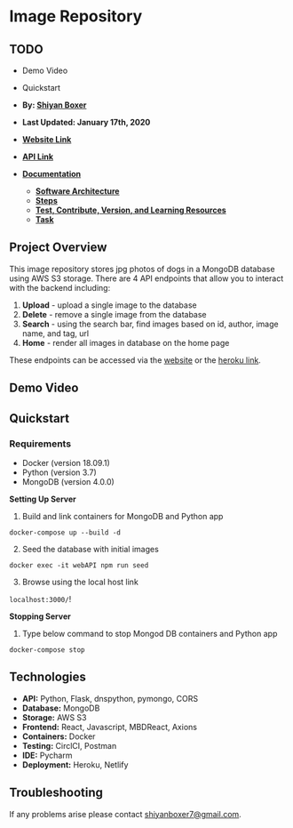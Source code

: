 # Image Repository

## TODO
- Demo Video
- Quickstart

- **By: [Shiyan Boxer](http://shiyanboxer.netlify.app/)**
- **Last Updated: January 17th, 2020**
- **[Website Link](https://dog-image-repository.netlify.app/)**
- **[API Link](https://image-repository-by-shiyan.herokuapp.com/)**
- **[Documentation](https://github.com/shiyanboxer/Image-Repository/tree/main/Documentation)**
   - **[Software Architecture](https://github.com/shiyanboxer/Image-Repository/blob/main/Documentation/1_Software_Architecture.md)**
   - **[Steps](https://github.com/shiyanboxer/Image-Repository/blob/main/Documentation/2_Steps.md)**
   - **[Test, Contribute, Version, and Learning Resources](https://github.com/shiyanboxer/Image-Repository/blob/main/Documentation/3_Test_Contribute_Version_%20Learning_Resources.md)**
   - **[Task](https://github.com/shiyanboxer/Image-Repository/blob/main/Documentation/4_Task.md)**

## Project Overview
This image repository stores jpg photos of dogs in a MongoDB database using AWS S3 storage. There are 4 API endpoints that allow you to interact with the backend including: 
1. **Upload** - upload a single image to the database
2. **Delete** - remove a single image from the database
3. **Search** - using the search bar, find images based on id, author, image name, and tag, url
4. **Home** - render all images in database on the home page

These endpoints can be accessed via the [website](https://dog-image-repository.netlify.app/) or the [heroku link](https://image-repository-by-shiyan.herokuapp.com/).

## Demo Video

## Quickstart

### Requirements
- Docker (version 18.09.1)
- Python (version 3.7)
- MongoDB (version 4.0.0)

**Setting Up Server**

1. Build and link containers for MongoDB and Python app 

`docker-compose up --build -d`

2. Seed the database with initial images

`docker exec -it webAPI npm run seed`

3. Browse using the local host link

`localhost:3000/`!

**Stopping Server**

1. Type below command to stop Mongod DB containers and Python app 

`docker-compose stop`

## Technologies
- **API:** Python, Flask, dnspython, pymongo, CORS
- **Database:** MongoDB
- **Storage:** AWS S3
- **Frontend:** React, Javascript, MBDReact, Axions
- **Containers:** Docker
- **Testing:** CirclCI, Postman
- **IDE:** Pycharm
- **Deployment:** Heroku, Netlify

## Troubleshooting
If any problems arise please contact shiyanboxer7@gmail.com.
